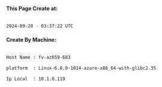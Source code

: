 
   
#### This Page Create at:

```bash

2024-09-28 - 03:37:22 UTC

```

#### Create By Machine:

```bash

Host Name : fv-az659-683

platform  : Linux-6.8.0-1014-azure-x86_64-with-glibc2.35

Ip Local  : 10.1.0.119

```

